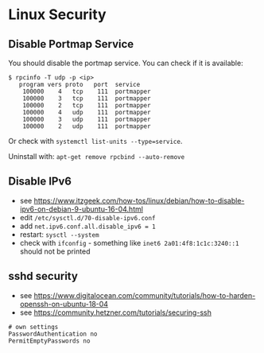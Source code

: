 # Linux Security

## Disable Portmap Service
You should disable the portmap service. You can check if it is available:

```text
$ rpcinfo -T udp -p <ip>
   program vers proto   port  service
    100000    4   tcp    111  portmapper
    100000    3   tcp    111  portmapper
    100000    2   tcp    111  portmapper
    100000    4   udp    111  portmapper
    100000    3   udp    111  portmapper
    100000    2   udp    111  portmapper
```

Or check with `systemctl list-units --type=service`.

Uninstall with: `apt-get remove rpcbind --auto-remove`

## Disable IPv6
- see https://www.itzgeek.com/how-tos/linux/debian/how-to-disable-ipv6-on-debian-9-ubuntu-16-04.html
- edit `/etc/sysctl.d/70-disable-ipv6.conf`
- add `net.ipv6.conf.all.disable_ipv6 = 1`
- restart: `sysctl --system`
- check with `ifconfig` - something like `inet6 2a01:4f8:1c1c:3240::1` should not be printed

## sshd security
- see https://www.digitalocean.com/community/tutorials/how-to-harden-openssh-on-ubuntu-18-04
- see https://community.hetzner.com/tutorials/securing-ssh

```text
# own settings
PasswordAuthentication no
PermitEmptyPasswords no
```
